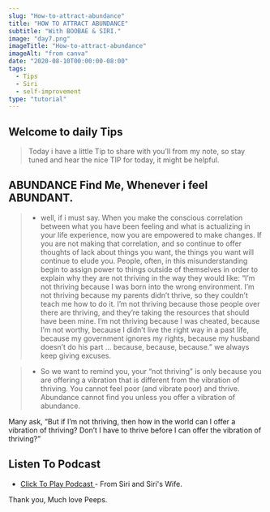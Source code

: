 ```yaml
---
slug: "How-to-attract-abundance"
title: "HOW TO ATTRACT ABUNDANCE"
subtitle: "With BOOBAE & SIRI."
image: "day7.png"
imageTitle: "How-to-attract-abundance"
imageAlt: "from canva"
date: "2020-08-10T00:00:00-08:00"
tags:
  - Tips
  - Siri
  - self-improvement
type: "tutorial"
---
```



## Welcome to daily Tips

 
>Today i have a little Tip to share with you’ll from my note, so stay tuned and hear the nice TIP for today, it might be helpful.


## ABUNDANCE Find Me, Whenever i feel ABUNDANT.

> - well, if i must say.
When you make the conscious correlation between what you have been feeling and what is actualizing in your life experience, now you are empowered to make changes. If you are not making that correlation, and so continue to offer thoughts of lack about things you want, the things you want will continue to elude you.
People, often, in this misunderstanding begin to assign power to things outside of themselves in order to explain why they are not thriving in the way they would like: “I’m not thriving because I was born into the wrong environment. I’m not thriving because my parents didn’t thrive, so they couldn’t teach me how to do it. I’m not thriving because those people over there are thriving, and they’re taking the resources that should have been mine. I’m not thriving because I was cheated, because I’m not worthy, because I didn’t live the right way in a past life, because my government ignores my rights, because my husband doesn’t do his part ... because, because, because.” we always keep giving excuses.

> - So we want to remind you, your “not thriving” is only because you are offering a vibration that is different from the vibration of thriving. You cannot feel poor (and vibrate poor) and thrive. Abundance cannot find you unless you offer a vibration of abundance.

Many ask, “But if I’m not thriving, then how in the world can I offer a vibration of thriving? 
Don’t I have to thrive before I can offer the vibration of thriving?”



## Listen To Podcast

- [ Click To Play Podcast ](https://anchor.fm/boobaeblog/episodes/HOW-TO-ATTRACT-ABUNDANCE-ehud19) - From Siri and Siri's Wife.

Thank you, Much love Peeps.


